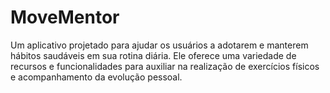 # MoveMentor
Um aplicativo projetado para ajudar os usuários a adotarem e manterem hábitos saudáveis em sua rotina diária. Ele oferece uma variedade de recursos e funcionalidades para auxiliar na realização de exercícios físicos e acompanhamento da evolução pessoal.
